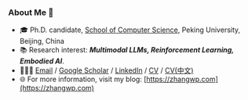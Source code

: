 ### About Me 🙌 

- 🎓 Ph.D. candidate, [School of Computer Science](https://cs.pku.edu.cn/), Peking University, Beijing, China
- 📚 Research interest: ***Multimodal LLMs, Reinforcement Learning, Embodied AI***.
- 🧑🏻‍💻 [Email](mailto:zawnpn@gmail.com) / [Google Scholar](https://scholar.google.com/citations?hl=en&user=_IKNf9EAAAAJ&view_op=list_works&sortby=pubdate) / [LinkedIn](https://www.linkedin.com/in/zawnpn/) / [CV](https://zhangwp.com/files/CV/CV_EN.pdf) / [CV(中文)](https://zhangwp.com/files/CV/CV_CN.pdf)
- 🌐 For more information, visit my blog: [https://zhangwp.com](https://zhangwp.com)
